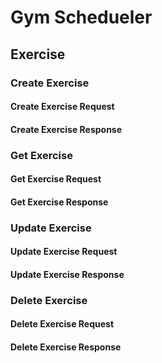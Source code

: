 # Gym Schedueler

## Exercise

### Create Exercise
#### Create Exercise Request
#### Create Exercise Response


### Get Exercise
#### Get Exercise Request
#### Get Exercise Response


### Update Exercise
#### Update Exercise Request
#### Update Exercise Response


### Delete Exercise
#### Delete Exercise Request
#### Delete Exercise Response


